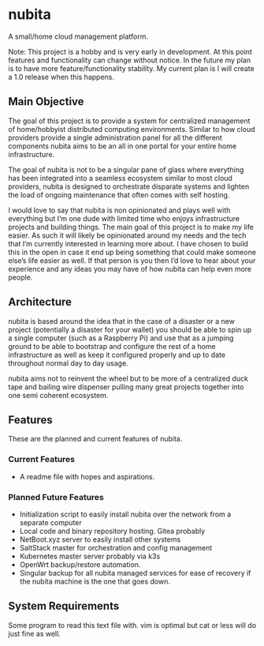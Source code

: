 # nubita
A small/home cloud management platform.

Note: This project is a hobby and is very early in development. At this point features and functionality can change without notice. In the future my plan is to have more feature/functionality stability. My current plan is I will create a 1.0 release when this happens. 

## Main Objective

The goal of this project is to provide a system for centralized management of home/hobbyist distributed computing environments. Similar to how cloud providers provide a single administration panel for all the different components nubita aims to be an all in one portal for your entire home infrastructure. 

The goal of nubita is not to be a singular pane of glass where everything has been integrated into a seamless ecosystem similar to most cloud providers, nubita is designed to orchestrate disparate systems and lighten the load of ongoing maintenance that often comes with self hosting. 

I would love to say that nubita is non opinionated and plays well with everything but I’m one dude with limited time who enjoys infrastructure projects and building things. The main goal of this project is to make my life easier. As such it will likely be opinionated around my needs and the tech that I’m currently interested in learning more about. I have chosen to build this in the open in case it end up being something that could make someone else’s life easier as well. If that person is you then I’d love to hear about your experience and any ideas you may have of how nubita can help even more people. 

## Architecture

nubita is based around the idea that in the case of a disaster or a new project (potentially a disaster for your wallet) you should be able to spin up a single computer (such as a Raspberry Pi) and use that as a jumping ground to be able to bootstrap and configure the rest of a home infrastructure as well as keep it configured properly and up to date throughout normal day to day usage. 

nubita aims not to reinvent the wheel but to be more of a centralized duck tape and bailing wire dispenser pulling many great projects together into one semi coherent ecosystem. 

## Features

These are the planned and current features of nubita.

### Current Features

 - A readme file with hopes and aspirations. 

### Planned Future Features

 - Initialization script to easily install nubita over the network from a separate computer
 - Local code and binary repository hosting. Gitea probably
 - NetBoot.xyz server to easily install other systems 
 - SaltStack master for orchestration and config management 
 - Kubernetes master server probably via k3s
 - OpenWrt backup/restore automation. 
 - Singular backup for all nubita managed services for ease of recovery if the nubita machine is the one that goes down. 

## System Requirements

Some program to read this text file with. vim is optimal but cat or less will do just fine as well.  
